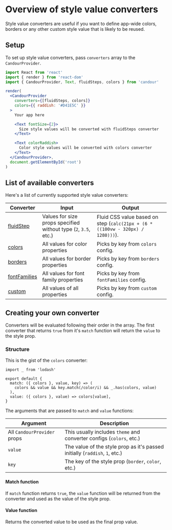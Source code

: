 # Overview of style value converters

Style value converters are useful if you want to define app-wide colors,
borders or any other custom style value that is likely to be reused.

## Setup

To set up style value converters, pass `converters` array to the `CandourProvider`.

```jsx
import React from 'react'
import { render } from 'react-dom'
import { CandourProvider, Text, fluidSteps, colors } from 'candour'

render(
  <CandourProvider
    converters={[fluidSteps, colors]}
    colors={{ raddish: '#D41E5C' }}
  >
    Your app here

    <Text fontSize={2}>
      Size style values will be converted with fluidSteps converter
    </Text>

    <Text colorRaddish>
      Color style values will be converted with colors converter
    </Text>
  </CandourProvider>,
  document.getElementById('root')
)
```

## List of available converters

Here's a list of currently supported style value converters:

| Converter                                      | Input                                                           | Output
| -------------                                  | --------                                                        | ---
| [fluidStep](/docs/converters/fluid-step)       | Values for size props specified without type (`2`, `3.5`, etc.) | Fluid CSS value based on step (`calc(21px + (6 * ((100vw - 320px) / 1280)))`).
| [colors](/docs/converters/colors)              | All values for color properties                                 | Picks by key from `colors` config.
| [borders](/docs/converters/borders)            | All values for border properties                                | Picks by key from `borders` config.
| [fontFamilies](/docs/converters/font-families) | All values for font family properties                           | Picks by key from `fontFamilies` config.
| [custom](/docs/converters/custom)              | All values of all properties                                    | Picks by key from `custom` config.

## Creating your own converter

Converters will be evaluated following their order in the array. The first
converter that returns `true` from it's `match` function will return the `value`
to the style prop.

### Structure

This is the gist of the `colors` converter:
```
import _ from 'lodash'

export default {
  match: ({ colors }, value, key) => (
    colors && value && key.match(/color/i) && _.has(colors, value)
  ),
  value: ({ colors }, value) => colors[value],
}
```

The arguments that are passed to `match` and `value` functions:

| Argument                     | Description
| ---                          | ---
| All `CandourProvider` props  | This usually includes `theme` and converter configs (`colors`, etc.)
| `value`                      | The value of the style prop as it's passed initially (`raddish`, `1`, etc.)
| `key`                        | The key of the style prop (`border`, `color`, etc.)

#### Match function

If `match` function returns `true`, the `value` function will be returned from
the converter and used as the value of the style prop.

#### Value function

Returns the converted value to be used as the final prop value.
